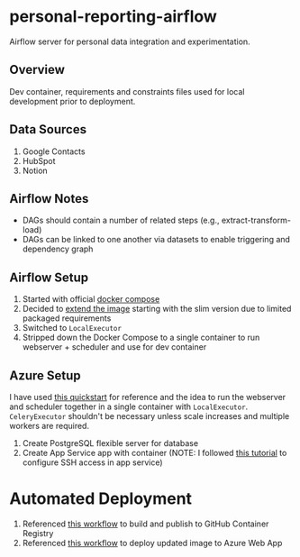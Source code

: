 # personal-reporting-airflow

Airflow server for personal data integration and experimentation.

## Overview

Dev container, requirements and constraints files used for local development prior to deployment.

## Data Sources

1. Google Contacts
2. HubSpot
3. Notion

## Airflow Notes

- DAGs should contain a number of related steps (e.g., extract-transform-load)
- DAGs can be linked to one another via datasets to enable triggering and dependency graph

## Airflow Setup

1. Started with official [docker compose](https://airflow.apache.org/docs/apache-airflow/stable/howto/docker-compose/index.html)
2. Decided to [extend the image](https://airflow.apache.org/docs/docker-stack/build.html#extending-the-image) starting with the slim version due to limited packaged requirements
3. Switched to `LocalExecutor` 
4. Stripped down the Docker Compose to a single container to run webserver + scheduler and use for dev container

## Azure Setup

I have used [this quickstart](https://github.com/savjani-zz/azure-quickstart-templates/tree/master/101-webapp-linux-airflow-postgresql) for reference and the idea to run the webserver and scheduler together in a single container with `LocalExecutor`. `CeleryExecutor` shouldn't be necessary unless scale increases and multiple workers are required.

1. Create PostgreSQL flexible server for database
2. Create App Service app with container (NOTE: I followed [this tutorial](https://learn.microsoft.com/en-us/azure/app-service/configure-custom-container?tabs=debian&pivots=container-linux#enable-ssh) to configure SSH access in app service)

# Automated Deployment

1. Referenced [this workflow](https://docs.github.com/en/actions/use-cases-and-examples/publishing-packages/publishing-docker-images#publishing-images-to-github-packages) to build and publish to GitHub Container Registry
2. Referenced [this workflow](https://learn.microsoft.com/en-us/azure/app-service/deploy-best-practices#use-github-actions) to deploy updated image to Azure Web App